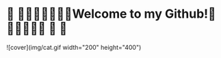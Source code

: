 # 	:confetti_ball:	:confetti_ball::lotus_position_man::lotus_position_man::zany_face::zany_face:Welcome to my Github!:zany_face::zany_face::lotus_position_man::lotus_position_man:	:confetti_ball:	:confetti_ball:

![cover](img/cat.gif width="200" height="400")
